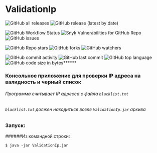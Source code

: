 # ValidationIp

![GitHub all releases](https://img.shields.io/github/downloads/evgen-jkay/ValidationIp/total)
![GitHub release (latest by date)](https://img.shields.io/github/v/release/evgen-jkay/ValidationIp)

![GitHub Workflow Status](https://img.shields.io/github/workflow/status/evgen-jkay/ValidationIp/JavaCIwithMaven)
![Snyk Vulnerabilities for GitHub Repo](https://img.shields.io/snyk/vulnerabilities/github/evgen-jkay/ValidationIp)
![GitHub issues](https://img.shields.io/github/issues/evgen-jkay/ValidationIp)

![GitHub Repo stars](https://img.shields.io/github/stars/evgen-jkay/ValidationIp?style=social)
![GitHub forks](https://img.shields.io/github/forks/evgen-jkay/ValidationIp?style=social)
![GitHub watchers](https://img.shields.io/github/watchers/evgen-jkay/ValidationIp?style=social)

![GitHub commit activity](https://img.shields.io/github/commit-activity/m/evgen-jkay/ValidationIp)
![GitHub last commit](https://img.shields.io/github/last-commit/evgen-jkay/ValidationIp)
![GitHub top language](https://img.shields.io/github/languages/top/evgen-jkay/ValidationIp)
![GitHub code size in bytes](https://img.shields.io/github/languages/code-size/evgen-jkay/ValidationIp)******

### Консольное приложение для проверки IP адреса на валидность и черный список
###### Программа считывает IP адресса с файла `blacklist.txt`
###### `blacklist.txt` должен находиться возле `ValidationIp.jar` архива

### Запуск: 
######Из командной строки:
```shell
$ java -jar ValidationIp.jar
```

